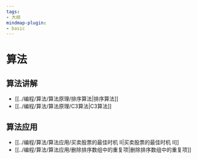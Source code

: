 ```yaml
---
tags: 
- 大纲
mindmap-plugin: 
- basic
---
```


# 算法

## 算法讲解

- [[../编程/算法/算法原理/排序算法|排序算法]]
- [[../编程/算法/算法原理/C3算法|C3算法]]

## 算法应用

- [[../编程/算法/算法应用/买卖股票的最佳时机 II|买卖股票的最佳时机 II]]
- [[../编程/算法/算法应用/删除排序数组中的重复项|删除排序数组中的重复项]]
